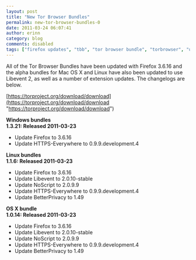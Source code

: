 ```yaml
---
layout: post
title: "New Tor Browser Bundles"
permalink: new-tor-browser-bundles-0
date: 2011-03-24 06:07:41
author: erinn
category: blog
comments: disabled
tags: ["firefox updates", "tbb", "tor browser bundle", "torbrowser", "updated packages"]
---
```


All of the Tor Browser Bundles have been updated with Firefox 3.6.16 and the alpha bundles for Mac OS X and Linux have also been updated to use Libevent 2, as well as a number of extension updates. The changelogs are below.

[https://torproject.org/download/download](https://torproject.org/download/download "https://torproject.org/download/download")

**Windows bundles**  
 **1.3.21: Released 2011-03-23**

-   Update Firefox to 3.6.16
-   Update HTTPS-Everywhere to 0.9.9.development.4

**Linux bundles**  
 **1.1.6: Released 2011-03-23**

-   Update Firefox to 3.6.16
-   Update Libevent to 2.0.10-stable
-   Update NoScript to 2.0.9.9
-   Update HTTPS-Everywhere to 0.9.9.development.4
-   Update BetterPrivacy to 1.49

**OS X bundle**  
 **1.0.14: Released 2011-03-23**

-   Update Firefox to 3.6.16
-   Update Libevent to 2.0.10-stable
-   Update NoScript to 2.0.9.9
-   Update HTTPS-Everywhere to 0.9.9.development.4
-   Update BetterPrivacy to 1.49

